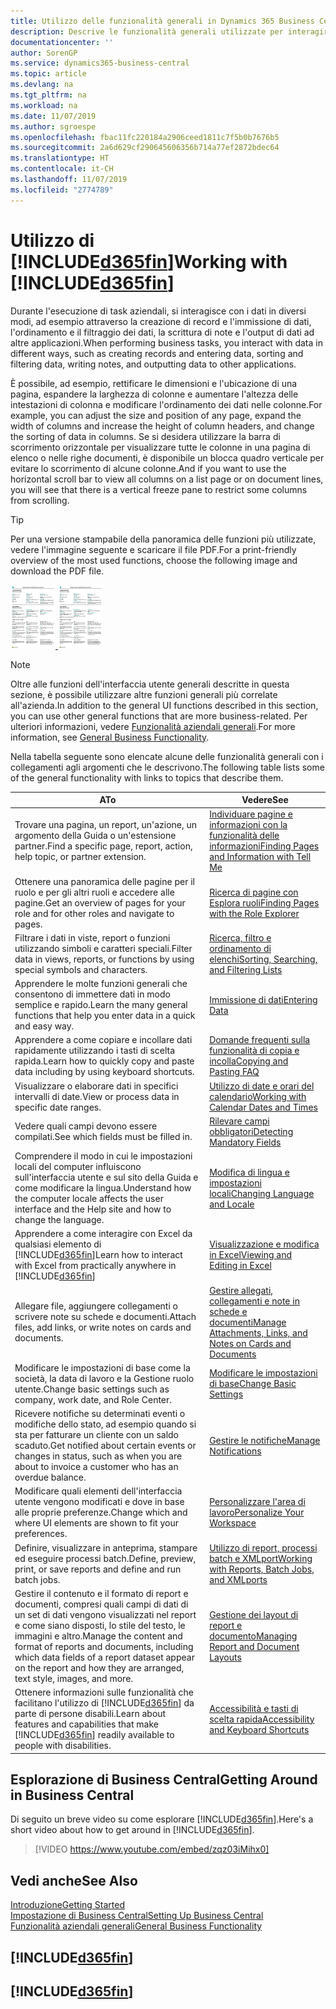 ```yaml
---
title: Utilizzo delle funzionalità generali in Dynamics 365 Business Central | Documenti Microsoft
description: Descrive le funzionalità generali utilizzate per interagire con i dati in Business Central, ad esempio per immettere valori, ordinare dati e modificare le visualizzazioni.
documentationcenter: ''
author: SorenGP
ms.service: dynamics365-business-central
ms.topic: article
ms.devlang: na
ms.tgt_pltfrm: na
ms.workload: na
ms.date: 11/07/2019
ms.author: sgroespe
ms.openlocfilehash: fbac11fc220184a2906ceed1811c7f5b0b7676b5
ms.sourcegitcommit: 2a6d629cf290645606356b714a77ef2872bdec64
ms.translationtype: HT
ms.contentlocale: it-CH
ms.lasthandoff: 11/07/2019
ms.locfileid: "2774789"
---
```

# <a name="working-with-included365finincludesd365fin_mdmd"></a><span data-ttu-id="2e2e1-103">Utilizzo di [!INCLUDE[d365fin](includes/d365fin_md.md)]</span><span class="sxs-lookup"><span data-stu-id="2e2e1-103">Working with [!INCLUDE[d365fin](includes/d365fin_md.md)]</span></span>
<span data-ttu-id="2e2e1-104">Durante l'esecuzione di task aziendali, si interagisce con i dati in diversi modi, ad esempio attraverso la creazione di record e l'immissione di dati, l'ordinamento e il filtraggio dei dati, la scrittura di note e l'output di dati ad altre applicazioni.</span><span class="sxs-lookup"><span data-stu-id="2e2e1-104">When performing business tasks, you interact with data in different ways, such as creating records and entering data, sorting and filtering data, writing notes, and outputting data to other applications.</span></span>

<span data-ttu-id="2e2e1-105">È possibile, ad esempio, rettificare le dimensioni e l'ubicazione di una pagina, espandere la larghezza di colonne e aumentare l'altezza delle intestazioni di colonna e modificare l'ordinamento dei dati nelle colonne.</span><span class="sxs-lookup"><span data-stu-id="2e2e1-105">For example, you can adjust the size and position of any page, expand the width of columns and increase the height of column headers, and change the sorting of data in columns.</span></span> <span data-ttu-id="2e2e1-106">Se si desidera utilizzare la barra di scorrimento orizzontale per visualizzare tutte le colonne in una pagina di elenco o nelle righe documenti, è disponibile un blocca quadro verticale per evitare lo scorrimento di alcune colonne.</span><span class="sxs-lookup"><span data-stu-id="2e2e1-106">And if you want to use the horizontal scroll bar to view all columns on a list page or on document lines, you will see that there is a vertical freeze pane to restrict some columns from scrolling.</span></span>

> [!TIP]
> <span data-ttu-id="2e2e1-107">Per una versione stampabile della panoramica delle funzioni più utilizzate, vedere l'immagine seguente e scaricare il file PDF.</span><span class="sxs-lookup"><span data-stu-id="2e2e1-107">For a print-friendly overview of the most used functions, choose the following image and download the PDF file.</span></span>
>
> <span data-ttu-id="2e2e1-108">[ ![](media/cheat_sheet_inline.png) ](media/cheat_sheet.pdf)</span><span class="sxs-lookup"><span data-stu-id="2e2e1-108">[ ![](media/cheat_sheet_inline.png) ](media/cheat_sheet.pdf)</span></span>

> [!NOTE]
> <span data-ttu-id="2e2e1-109">Oltre alle funzioni dell'interfaccia utente generali descritte in questa sezione, è possibile utilizzare altre funzioni generali più correlate all'azienda.</span><span class="sxs-lookup"><span data-stu-id="2e2e1-109">In addition to the general UI functions described in this section, you can use other general functions that are more business-related.</span></span> <span data-ttu-id="2e2e1-110">Per ulteriori informazioni, vedere [Funzionalità aziendali generali](ui-across-business-areas.md).</span><span class="sxs-lookup"><span data-stu-id="2e2e1-110">For more information, see [General Business Functionality](ui-across-business-areas.md).</span></span>

<span data-ttu-id="2e2e1-111">Nella tabella seguente sono elencate alcune delle funzionalità generali con i collegamenti agli argomenti che le descrivono.</span><span class="sxs-lookup"><span data-stu-id="2e2e1-111">The following table lists some of the general functionality with links to topics that describe them.</span></span>

| <span data-ttu-id="2e2e1-112">A</span><span class="sxs-lookup"><span data-stu-id="2e2e1-112">To</span></span> | <span data-ttu-id="2e2e1-113">Vedere</span><span class="sxs-lookup"><span data-stu-id="2e2e1-113">See</span></span> |
| --- | --- |
|<span data-ttu-id="2e2e1-114">Trovare una pagina, un report, un'azione, un argomento della Guida o un'estensione partner.</span><span class="sxs-lookup"><span data-stu-id="2e2e1-114">Find a specific page, report, action, help topic, or partner extension.</span></span> |[<span data-ttu-id="2e2e1-115">Individuare pagine e informazioni con la funzionalità delle informazioni</span><span class="sxs-lookup"><span data-stu-id="2e2e1-115">Finding Pages and Information with Tell Me</span></span>](ui-search.md) |
|<span data-ttu-id="2e2e1-116">Ottenere una panoramica delle pagine per il ruolo e per gli altri ruoli e accedere alle pagine.</span><span class="sxs-lookup"><span data-stu-id="2e2e1-116">Get an overview of pages for your role and for other roles and navigate to pages.</span></span>|[<span data-ttu-id="2e2e1-117">Ricerca di pagine con Esplora ruoli</span><span class="sxs-lookup"><span data-stu-id="2e2e1-117">Finding Pages with the Role Explorer</span></span>](ui-role-explorer.md)|
| <span data-ttu-id="2e2e1-118">Filtrare i dati in viste, report o funzioni utilizzando simboli e caratteri speciali.</span><span class="sxs-lookup"><span data-stu-id="2e2e1-118">Filter data in views, reports, or functions by using special symbols and characters.</span></span> |[<span data-ttu-id="2e2e1-119">Ricerca, filtro e ordinamento di elenchi</span><span class="sxs-lookup"><span data-stu-id="2e2e1-119">Sorting, Searching, and Filtering Lists</span></span>](ui-enter-criteria-filters.md) |
|<span data-ttu-id="2e2e1-120">Apprendere le molte funzioni generali che consentono di immettere dati in modo semplice e rapido.</span><span class="sxs-lookup"><span data-stu-id="2e2e1-120">Learn the many general functions that help you enter data in a quick and easy way.</span></span>|[<span data-ttu-id="2e2e1-121">Immissione di dati</span><span class="sxs-lookup"><span data-stu-id="2e2e1-121">Entering Data</span></span>](ui-enter-data.md)|
|<span data-ttu-id="2e2e1-122">Apprendere a come copiare e incollare dati rapidamente utilizzando i tasti di scelta rapida.</span><span class="sxs-lookup"><span data-stu-id="2e2e1-122">Learn how to quickly copy and paste data including by using keyboard shortcuts.</span></span>|[<span data-ttu-id="2e2e1-123">Domande frequenti sulla funzionalità di copia e incolla</span><span class="sxs-lookup"><span data-stu-id="2e2e1-123">Copying and Pasting FAQ</span></span>](ui-copy-paste.md)|
| <span data-ttu-id="2e2e1-124">Visualizzare o elaborare dati in specifici intervalli di date.</span><span class="sxs-lookup"><span data-stu-id="2e2e1-124">View or process data in specific date ranges.</span></span> |[<span data-ttu-id="2e2e1-125">Utilizzo di date e orari del calendario</span><span class="sxs-lookup"><span data-stu-id="2e2e1-125">Working with Calendar Dates and Times</span></span>](ui-enter-date-ranges.md) |
| <span data-ttu-id="2e2e1-126">Vedere quali campi devono essere compilati.</span><span class="sxs-lookup"><span data-stu-id="2e2e1-126">See which fields must be filled in.</span></span> |[<span data-ttu-id="2e2e1-127">Rilevare campi obbligatori</span><span class="sxs-lookup"><span data-stu-id="2e2e1-127">Detecting Mandatory Fields</span></span>](ui-mandatory-fields.md) |
|<span data-ttu-id="2e2e1-128">Comprendere il modo in cui le impostazioni locali del computer influiscono sull'interfaccia utente e sul sito della Guida e come modificare la lingua.</span><span class="sxs-lookup"><span data-stu-id="2e2e1-128">Understand how the computer locale affects the user interface and the Help site and how to change the language.</span></span>|[<span data-ttu-id="2e2e1-129">Modifica di lingua e impostazioni locali</span><span class="sxs-lookup"><span data-stu-id="2e2e1-129">Changing Language and Locale</span></span>](about-locale-language.md)|
|<span data-ttu-id="2e2e1-130">Apprendere a come interagire con Excel da qualsiasi elemento di [!INCLUDE[d365fin](includes/d365fin_md.md)]</span><span class="sxs-lookup"><span data-stu-id="2e2e1-130">Learn how to interact with Excel from practically anywhere in [!INCLUDE[d365fin](includes/d365fin_md.md)]</span></span>|[<span data-ttu-id="2e2e1-131">Visualizzazione e modifica in Excel</span><span class="sxs-lookup"><span data-stu-id="2e2e1-131">Viewing and Editing in Excel</span></span>](across-work-with-excel.md)|
|<span data-ttu-id="2e2e1-132">Allegare file, aggiungere collegamenti o scrivere note su schede e documenti.</span><span class="sxs-lookup"><span data-stu-id="2e2e1-132">Attach files, add links, or write notes on cards and documents.</span></span>|[<span data-ttu-id="2e2e1-133">Gestire allegati, collegamenti e note in schede e documenti</span><span class="sxs-lookup"><span data-stu-id="2e2e1-133">Manage Attachments, Links, and Notes on Cards and Documents</span></span>](ui-how-add-link-to-record.md)|
| <span data-ttu-id="2e2e1-134">Modificare le impostazioni di base come la società, la data di lavoro e la Gestione ruolo utente.</span><span class="sxs-lookup"><span data-stu-id="2e2e1-134">Change basic settings such as company, work date, and Role Center.</span></span> |[<span data-ttu-id="2e2e1-135">Modificare le impostazioni di base</span><span class="sxs-lookup"><span data-stu-id="2e2e1-135">Change Basic Settings</span></span>](ui-change-basic-settings.md) |
|<span data-ttu-id="2e2e1-136">Ricevere notifiche su determinati eventi o modifiche dello stato, ad esempio quando si sta per fatturare un cliente con un saldo scaduto.</span><span class="sxs-lookup"><span data-stu-id="2e2e1-136">Get notified about certain events or changes in status, such as when you are about to invoice a customer who has an overdue balance.</span></span>|[<span data-ttu-id="2e2e1-137">Gestire le notifiche</span><span class="sxs-lookup"><span data-stu-id="2e2e1-137">Manage Notifications</span></span>](ui-smart-notifications.md)|
| <span data-ttu-id="2e2e1-138">Modificare quali elementi dell'interfaccia utente vengono modificati e dove in base alle proprie preferenze.</span><span class="sxs-lookup"><span data-stu-id="2e2e1-138">Change which and where UI elements are shown to fit your preferences.</span></span>|[<span data-ttu-id="2e2e1-139">Personalizzare l'area di lavoro</span><span class="sxs-lookup"><span data-stu-id="2e2e1-139">Personalize Your Workspace</span></span>](ui-personalization-user.md) |
|<span data-ttu-id="2e2e1-140">Definire, visualizzare in anteprima, stampare ed eseguire processi batch.</span><span class="sxs-lookup"><span data-stu-id="2e2e1-140">Define, preview, print, or save reports and define and run batch jobs.</span></span>|[<span data-ttu-id="2e2e1-141">Utilizzo di report, processi batch e XMLport</span><span class="sxs-lookup"><span data-stu-id="2e2e1-141">Working with Reports, Batch Jobs, and XMLports</span></span>](ui-work-report.md)|
| <span data-ttu-id="2e2e1-142">Gestire il contenuto e il formato di report e documenti, compresi quali campi di dati di un set di dati vengono visualizzati nel report e come siano disposti, lo stile del testo, le immagini e altro.</span><span class="sxs-lookup"><span data-stu-id="2e2e1-142">Manage the content and format of reports and documents, including which data fields of a report dataset appear on the report and how they are arranged, text style, images, and more.</span></span>|[<span data-ttu-id="2e2e1-143">Gestione dei layout di report e documento</span><span class="sxs-lookup"><span data-stu-id="2e2e1-143">Managing Report and Document Layouts</span></span>](ui-manage-report-layouts.md) |
|<span data-ttu-id="2e2e1-144">Ottenere informazioni sulle funzionalità che facilitano l'utilizzo di [!INCLUDE[d365fin](includes/d365fin_md.md)] da parte di persone disabili.</span><span class="sxs-lookup"><span data-stu-id="2e2e1-144">Learn about features and capabilities that make [!INCLUDE[d365fin](includes/d365fin_md.md)] readily available to people with disabilities.</span></span>|[<span data-ttu-id="2e2e1-145">Accessibilità e tasti di scelta rapida</span><span class="sxs-lookup"><span data-stu-id="2e2e1-145">Accessibility and Keyboard Shortcuts</span></span>](ui-accessibility.md)|

## <a name="getting-around-in-business-central"></a><span data-ttu-id="2e2e1-146">Esplorazione di Business Central</span><span class="sxs-lookup"><span data-stu-id="2e2e1-146">Getting Around in Business Central</span></span>
<span data-ttu-id="2e2e1-147">Di seguito un breve video su come esplorare [!INCLUDE[d365fin](includes/d365fin_md.md)].</span><span class="sxs-lookup"><span data-stu-id="2e2e1-147">Here's a short video about how to get around in [!INCLUDE[d365fin](includes/d365fin_md.md)].</span></span>

> [!VIDEO https://www.youtube.com/embed/zqz03iMihx0]

## <a name="see-also"></a><span data-ttu-id="2e2e1-148">Vedi anche</span><span class="sxs-lookup"><span data-stu-id="2e2e1-148">See Also</span></span>
[<span data-ttu-id="2e2e1-149">Introduzione</span><span class="sxs-lookup"><span data-stu-id="2e2e1-149">Getting Started</span></span>](product-get-started.md)  
[<span data-ttu-id="2e2e1-150">Impostazione di Business Central</span><span class="sxs-lookup"><span data-stu-id="2e2e1-150">Setting Up Business Central</span></span>](setup.md)  
[<span data-ttu-id="2e2e1-151">Funzionalità aziendali generali</span><span class="sxs-lookup"><span data-stu-id="2e2e1-151">General Business Functionality</span></span>](ui-across-business-areas.md)  

## [!INCLUDE[d365fin](includes/free_trial_md.md)]  
## [!INCLUDE[d365fin](includes/training_link_md.md)]
